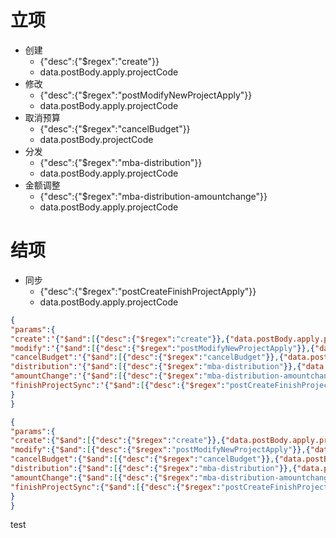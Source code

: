 # 立项  
- 创建
	- {"desc":{"$regex":"create"}}
	- data.postBody.apply.projectCode
- 修改
	- {"desc":{"$regex":"postModifyNewProjectApply"}}
	- data.postBody.apply.projectCode
- 取消预算
	- {"desc":{"$regex":"cancelBudget"}}
	- data.postBody.projectCode
- 分发
	- {"desc":{"$regex":"mba-distribution"}}
	- data.postBody.apply.projectCode
- 金额调整
	- {"desc":{"$regex":"mba-distribution-amountchange"}}
	- data.postBody.apply.projectCode
# 结项
- 同步
	- {"desc":{"$regex":"postCreateFinishProjectApply"}}
	- data.postBody.apply.projectCode

~~~json
{
"params":{
"create":'{"$and":[{"desc":{"$regex":"create"}},{"data.postBody.apply.projectCode":"templateCode"}]}',
"modify":'{"$and":[{"desc":{"$regex":"postModifyNewProjectApply"}},{"data.postBody.apply.projectCode":"templateCode"}]}',
"cancelBudget":'{"$and":[{"desc":{"$regex":"cancelBudget"}},{"data.postBody.projectCode":"templateCode"}]}',
"distribution":'{"$and":[{"desc":{"$regex":"mba-distribution"}},{"data.postBody.apply.projectCode":"templateCode"}]}',
"amountChange":'{"$and":[{"desc":{"$regex":"mba-distribution-amountchange"}},{"data.postBody.apply.projectCode":"templateCode"}]}',
"finishProjectSync":'{"$and":[{"desc":{"$regex":"postCreateFinishProjectApply"}},{"data.postBody.apply.projectCode":"templateCode"}]}',
}
}
~~~

~~~json
{
"params":{
"create":{"$and":[{"desc":{"$regex":"create"}},{"data.postBody.apply.projectCode":"templateCode"}]},
"modify":{"$and":[{"desc":{"$regex":"postModifyNewProjectApply"}},{"data.postBody.apply.projectCode":"templateCode"}]},
"cancelBudget":{"$and":[{"desc":{"$regex":"cancelBudget"}},{"data.postBody.projectCode":"templateCode"}]},
"distribution":{"$and":[{"desc":{"$regex":"mba-distribution"}},{"data.postBody.apply.projectCode":"templateCode"}]},
"amountChange":{"$and":[{"desc":{"$regex":"mba-distribution-amountchange"}},{"data.postBody.apply.projectCode":"templateCode"}]},
"finishProjectSync":{"$and":[{"desc":{"$regex":"postCreateFinishProjectApply"}},{"data.postBody.apply.projectCode":"templateCode"}]}
}
}
~~~
test